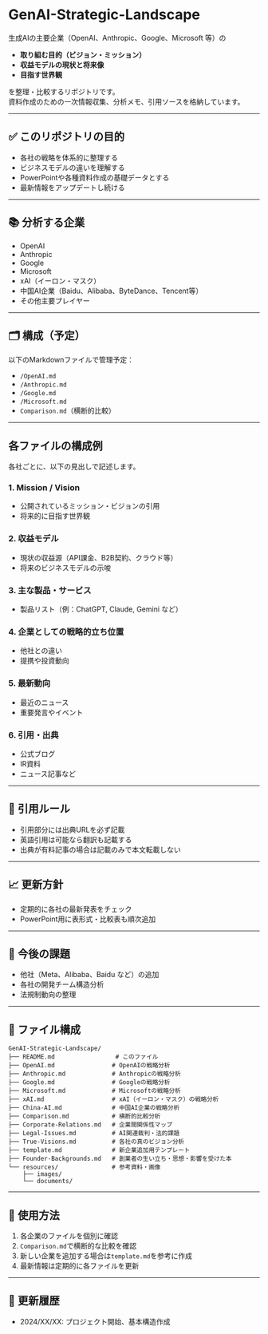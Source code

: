 # GenAI-Strategic-Landscape

生成AIの主要企業（OpenAI、Anthropic、Google、Microsoft 等）の  
- **取り組む目的（ビジョン・ミッション）**
- **収益モデルの現状と将来像**
- **目指す世界観**

を整理・比較するリポジトリです。  
資料作成のための一次情報収集、分析メモ、引用ソースを格納しています。

---

## ✅ このリポジトリの目的

- 各社の戦略を体系的に整理する
- ビジネスモデルの違いを理解する
- PowerPointや各種資料作成の基礎データとする
- 最新情報をアップデートし続ける

---

## 📚 分析する企業

- OpenAI
- Anthropic
- Google
- Microsoft
- xAI（イーロン・マスク）
- 中国AI企業（Baidu、Alibaba、ByteDance、Tencent等）
- その他主要プレイヤー

---

## 🗂 構成（予定）

以下のMarkdownファイルで管理予定：

- `/OpenAI.md`
- `/Anthropic.md`
- `/Google.md`
- `/Microsoft.md`
- `Comparison.md`（横断的比較）

---

## 各ファイルの構成例

各社ごとに、以下の見出しで記述します。

### 1. Mission / Vision
- 公開されているミッション・ビジョンの引用
- 将来的に目指す世界観

### 2. 収益モデル
- 現状の収益源（API課金、B2B契約、クラウド等）
- 将来のビジネスモデルの示唆

### 3. 主な製品・サービス
- 製品リスト（例：ChatGPT, Claude, Gemini など）

### 4. 企業としての戦略的立ち位置
- 他社との違い
- 提携や投資動向

### 5. 最新動向
- 最近のニュース
- 重要発言やイベント

### 6. 引用・出典
- 公式ブログ
- IR資料
- ニュース記事など

---

## 🔗 引用ルール

- 引用部分には出典URLを必ず記載
- 英語引用は可能なら翻訳も記載する
- 出典が有料記事の場合は記載のみで本文転載しない

---

## 📈 更新方針

- 定期的に各社の最新発表をチェック
- PowerPoint用に表形式・比較表も順次追加

---

## 🎯 今後の課題

- 他社（Meta、Alibaba、Baidu など）の追加
- 各社の開発チーム構造分析
- 法規制動向の整理

---

## 📂 ファイル構成

```
GenAI-Strategic-Landscape/
├── README.md                 # このファイル
├── OpenAI.md                # OpenAIの戦略分析
├── Anthropic.md             # Anthropicの戦略分析
├── Google.md                # Googleの戦略分析
├── Microsoft.md             # Microsoftの戦略分析
├── xAI.md                   # xAI（イーロン・マスク）の戦略分析
├── China-AI.md              # 中国AI企業の戦略分析
├── Comparison.md            # 横断的比較分析
├── Corporate-Relations.md   # 企業間関係性マップ
├── Legal-Issues.md          # AI関連裁判・法的課題
├── True-Visions.md          # 各社の真のビジョン分析
├── template.md              # 新企業追加用テンプレート
├── Founder-Backgrounds.md   # 創業者の生い立ち・思想・影響を受けた本
└── resources/               # 参考資料・画像
    ├── images/
    └── documents/
```

---

## 🚀 使用方法

1. 各企業のファイルを個別に確認
2. `Comparison.md`で横断的な比較を確認
3. 新しい企業を追加する場合は`template.md`を参考に作成
4. 最新情報は定期的に各ファイルを更新

---

## 📝 更新履歴

- 2024/XX/XX: プロジェクト開始、基本構造作成 